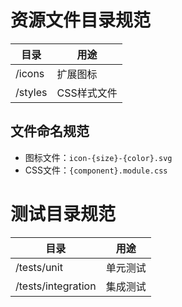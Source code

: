# 资源文件目录规范

| 目录       | 用途                 |
|------------|----------------------|
| /icons     | 扩展图标             |
| /styles    | CSS样式文件         |

## 文件命名规范
- 图标文件：`icon-{size}-{color}.svg`
- CSS文件：`{component}.module.css`

# 测试目录规范
| 目录            | 用途                 |
|-----------------|----------------------|
| /tests/unit     | 单元测试             |
| /tests/integration | 集成测试         |
